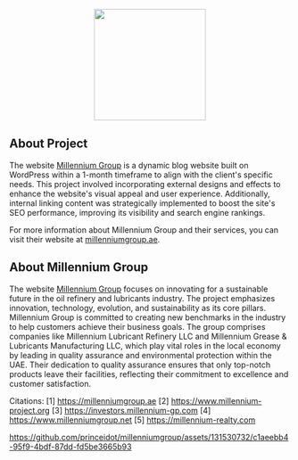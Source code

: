 <p align="center"><a href="https://laravel.com" target="_blank"><img src="https://millenniumgroup.ae/wp-content/uploads/2022/12/20220920MillenniumIdFinal_SP-01-1.png" width="200"></a></p>

## About Project

The website [Millennium Group](https://millenniumgroup.ae/) is a dynamic blog website built on WordPress within a 1-month timeframe to align with the client's specific needs. This project involved incorporating external designs and effects to enhance the website's visual appeal and user experience. Additionally, internal linking content was strategically implemented to boost the site's SEO performance, improving its visibility and search engine rankings.

For more information about Millennium Group and their services, you can visit their website at [millenniumgroup.ae](https://millenniumgroup.ae/).


## About Millennium Group

The website [Millennium Group](https://millenniumgroup.ae/) focuses on innovating for a sustainable future in the oil refinery and lubricants industry. The project emphasizes innovation, technology, evolution, and sustainability as its core pillars. Millennium Group is committed to creating new benchmarks in the industry to help customers achieve their business goals. The group comprises companies like Millennium Lubricant Refinery LLC and Millennium Grease & Lubricants Manufacturing LLC, which play vital roles in the local economy by leading in quality assurance and environmental protection within the UAE. Their dedication to quality assurance ensures that only top-notch products leave their facilities, reflecting their commitment to excellence and customer satisfaction.

Citations:
[1] https://millenniumgroup.ae
[2] https://www.millennium-project.org
[3] https://investors.millennium-gp.com
[4] https://www.millenniumgroup.net
[5] https://millennium-realty.com


https://github.com/princeidot/millenniumgroup/assets/131530732/c1aeebb4-95f9-4bdf-87dd-fd5be3665b93



